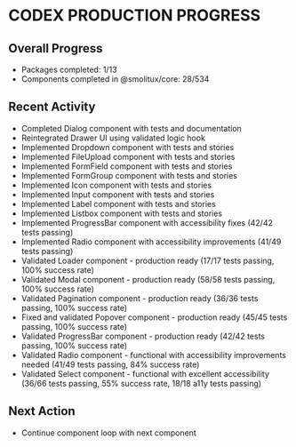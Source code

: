 # CODEX PRODUCTION PROGRESS

## Overall Progress
- Packages completed: 1/13
- Components completed in @smolitux/core: 28/534


## Recent Activity
- Completed Dialog component with tests and documentation
- Reintegrated Drawer UI using validated logic hook
- Implemented Dropdown component with tests and stories
- Implemented FileUpload component with tests and stories
- Implemented FormField component with tests and stories
- Implemented FormGroup component with tests and stories
- Implemented Icon component with tests and stories
- Implemented Input component with tests and stories
- Implemented Label component with tests and stories
- Implemented Listbox component with tests and stories
- Implemented ProgressBar component with accessibility fixes (42/42 tests passing)
- Implemented Radio component with accessibility improvements (41/49 tests passing)
- Validated Loader component - production ready (17/17 tests passing, 100% success rate)
- Validated Modal component - production ready (58/58 tests passing, 100% success rate)
- Validated Pagination component - production ready (36/36 tests passing, 100% success rate)
- Fixed and validated Popover component - production ready (45/45 tests passing, 100% success rate)
- Validated ProgressBar component - production ready (42/42 tests passing, 100% success rate)
- Validated Radio component - functional with accessibility improvements needed (41/49 tests passing, 84% success rate)
- Validated Select component - functional with excellent accessibility (36/66 tests passing, 55% success rate, 18/18 a11y tests passing)

## Next Action
- Continue component loop with next component

